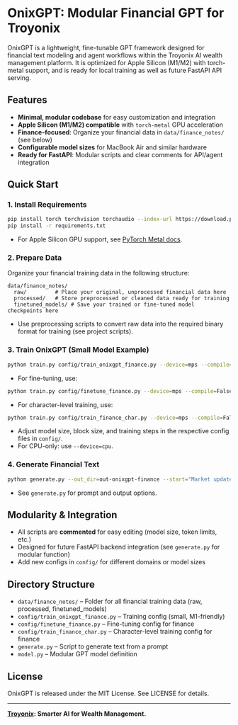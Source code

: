 # OnixGPT: Modular Financial GPT for Troyonix

OnixGPT is a lightweight, fine-tunable GPT framework designed for financial text modeling and agent workflows within the Troyonix AI wealth management platform. It is optimized for Apple Silicon (M1/M2) with torch-metal support, and is ready for local training as well as future FastAPI API serving.

## Features
- **Minimal, modular codebase** for easy customization and integration
- **Apple Silicon (M1/M2) compatible** with `torch-metal` GPU acceleration
- **Finance-focused**: Organize your financial data in `data/finance_notes/` (see below)
- **Configurable model sizes** for MacBook Air and similar hardware
- **Ready for FastAPI**: Modular scripts and clear comments for API/agent integration

## Quick Start

### 1. Install Requirements
```sh
pip install torch torchvision torchaudio --index-url https://download.pytorch.org/whl/cpu
pip install -r requirements.txt
```
- For Apple Silicon GPU support, see [PyTorch Metal docs](https://pytorch.org/docs/stable/notes/mps.html).

### 2. Prepare Data
Organize your financial training data in the following structure:
```
data/finance_notes/
  raw/         # Place your original, unprocessed financial data here
  processed/   # Store preprocessed or cleaned data ready for training
  finetuned_models/ # Save your trained or fine-tuned model checkpoints here
```
- Use preprocessing scripts to convert raw data into the required binary format for training (see project scripts).

### 3. Train OnixGPT (Small Model Example)
```sh
python train.py config/train_onixgpt_finance.py --device=mps --compile=False
```
- For fine-tuning, use:
```sh
python train.py config/finetune_finance.py --device=mps --compile=False
```
- For character-level training, use:
```sh
python train.py config/train_finance_char.py --device=mps --compile=False
```
- Adjust model size, block size, and training steps in the respective config files in `config/`.
- For CPU-only: use `--device=cpu`.

### 4. Generate Financial Text
```sh
python generate.py --out_dir=out-onixgpt-finance --start="Market update: " --device=mps
```
- See `generate.py` for prompt and output options.

## Modularity & Integration
- All scripts are **commented** for easy editing (model size, token limits, etc.)
- Designed for future FastAPI backend integration (see `generate.py` for modular function)
- Add new configs in `config/` for different domains or model sizes

## Directory Structure
- `data/finance_notes/` – Folder for all financial training data (raw, processed, finetuned_models)
- `config/train_onixgpt_finance.py` – Training config (small, M1-friendly)
- `config/finetune_finance.py` – Fine-tuning config for finance
- `config/train_finance_char.py` – Character-level training config for finance
- `generate.py` – Script to generate text from a prompt
- `model.py` – Modular GPT model definition

## License
OnixGPT is released under the MIT License. See LICENSE for details.

---
**[Troyonix](https://troyonix.com/): Smarter AI for Wealth Management.**
